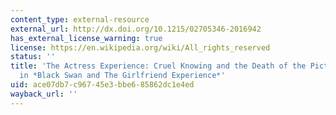 ```yaml
---
content_type: external-resource
external_url: http://dx.doi.org/10.1215/02705346-2016942
has_external_license_warning: true
license: https://en.wikipedia.org/wiki/All_rights_reserved
status: ''
title: 'The Actress Experience: Cruel Knowing and the Death of the Picture Personality
  in *Black Swan and The Girlfriend Experience*'
uid: ace07db7-c967-45e3-bbe6-85862dc1e4ed
wayback_url: ''
---
```

